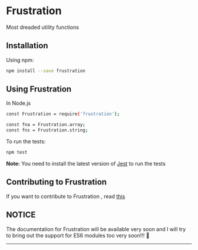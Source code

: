 # Frustration
Most dreaded utility functions

## Installation
Using npm:
```bash
npm install --save frustration
```

## Using Frustration

In Node.js
```bash
const Frustration = require('frustration');

const fna = Frustration.array;
const fns = Frustration.string;
```

To run the tests:
```bash
npm test
```

**Note:** You need to install the latest version of [Jest](https://jestjs.io/) to run the tests

## Contributing to Frustration
If you want to contribute to Frustration , read [this](https://github.com/Atul-Kumar-Official/Frustration/blob/master/CONTRIBUTING.md)

## NOTICE
The documentation for Frustration  will be available very soon and I will try to bring out the support for ES6 modules too very soon!!! 🎉

---
